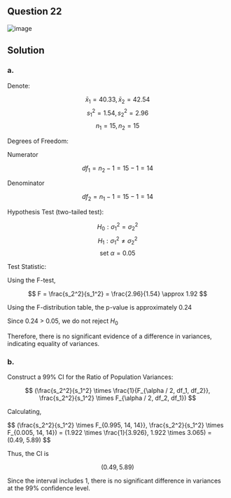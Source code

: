 ## Question 22

![image](https://github.com/user-attachments/assets/f20c0dbc-9445-4ad2-bc84-2274c7c9fe86)

## Solution

### a.

Denote:

$$
\bar{x}_1 = 40.33,\bar{x}_2 = 42.54
$$
$$
s_1^2 = 1.54,s_2^2 = 2.96
$$
$$
n_1 = 15,n_2 = 15
$$

Degrees of Freedom:

Numerator

$$
df_1 = n_2 - 1 = 15 - 1 = 14
$$
 
Denominator
 
$$
df_2 = n_1 - 1 = 15 - 1 = 14
$$

Hypothesis Test (two-tailed test):

$$
H_0: \sigma_1^2 = \sigma_2^2
$$
$$
H_1: \sigma_1^2 \neq \sigma_2^2
$$
$$
\text{set } \alpha = 0.05
$$

Test Statistic:

Using the F-test,

$$
F = \frac{s_2^2}{s_1^2} = \frac{2.96}{1.54} \approx 1.92
$$

Using the F-distribution table, the p-value is approximately 0.24

Since 0.24 > 0.05, we do not reject $H_0$

Therefore, there is no significant evidence of a difference in variances, indicating equality of variances.

### b.

Construct a 99% CI for the Ratio of Population Variances:

$$
(\frac{s_2^2}{s_1^2} \times \frac{1}{F_{\alpha / 2, df_1, df_2}}, \frac{s_2^2}{s_1^2} \times F_{\alpha / 2, df_2, df_1})
$$

Calculating,

$$
(\frac{s_2^2}{s_1^2} \times F_{0.995, 14, 14}}, \frac{s_2^2}{s_1^2} \times F_{0.005, 14, 14}) = (1.922 \times \frac{1}{3.926}, 1.922 \times 3.065) = (0.49, 5.89)
$$
  
Thus, the CI is

$$
(0.49, 5.89)
$$

Since the interval includes 1, there is no significant difference in variances at the 99% confidence level.

